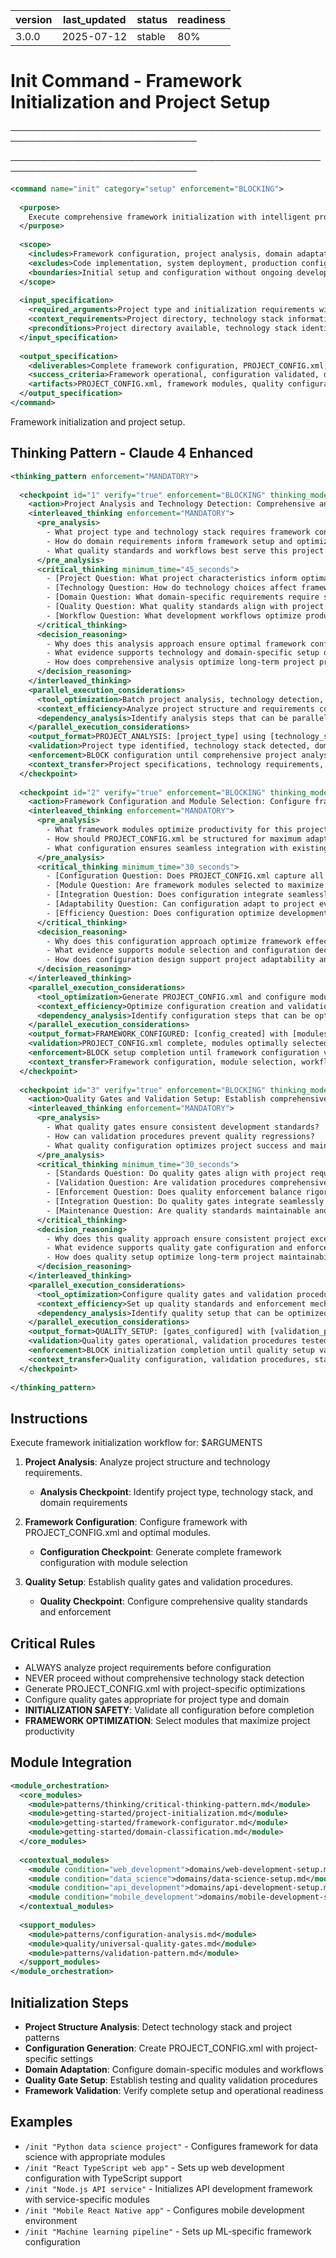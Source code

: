 | version | last_updated | status | readiness |
|---------|--------------|--------|----------|
| 3.0.0   | 2025-07-12   | stable | 80%      |

# Init Command - Framework Initialization and Project Setup

────────────────────────────────────────────────────────────────────────────────


────────────────────────────────────────────────────────────────────────────────

```xml
<command name="init" category="setup" enforcement="BLOCKING">
  
  <purpose>
    Execute comprehensive framework initialization with intelligent project analysis, domain-specific configuration, and optimized setup workflows with Claude 4 enhanced reasoning capabilities.
  </purpose>
  
  <scope>
    <includes>Framework configuration, project analysis, domain adaptation, quality gate setup, documentation initialization</includes>
    <excludes>Code implementation, system deployment, production configuration, ongoing maintenance</excludes>
    <boundaries>Initial setup and configuration without ongoing development or deployment activities</boundaries>
  </scope>
  
  <input_specification>
    <required_arguments>Project type and initialization requirements with domain and technology specifications</required_arguments>
    <context_requirements>Project directory, technology stack information, domain requirements, quality standards</context_requirements>
    <preconditions>Project directory available, technology stack identified, domain requirements defined</preconditions>
  </input_specification>
  
  <output_specification>
    <deliverables>Complete framework configuration, PROJECT_CONFIG.xml, domain adaptation, quality gate setup, documentation</deliverables>
    <success_criteria>Framework operational, configuration validated, domain adaptation complete, quality gates functional</success_criteria>
    <artifacts>PROJECT_CONFIG.xml, framework modules, quality configuration, setup documentation, validation reports</artifacts>
  </output_specification>
</command>
```

Framework initialization and project setup.

## Thinking Pattern - Claude 4 Enhanced

```xml
<thinking_pattern enforcement="MANDATORY">
  
  <checkpoint id="1" verify="true" enforcement="BLOCKING" thinking_mode="extended">
    <action>Project Analysis and Technology Detection: Comprehensive analysis of project structure and technology requirements</action>
    <interleaved_thinking enforcement="MANDATORY">
      <pre_analysis>
        - What project type and technology stack requires framework configuration?
        - How do domain requirements inform framework setup and optimization?
        - What quality standards and workflows best serve this project type?
      </pre_analysis>
      <critical_thinking minimum_time="45_seconds">
        - [Project Question: What project characteristics inform optimal framework configuration?]
        - [Technology Question: How do technology choices affect framework module selection?]
        - [Domain Question: What domain-specific requirements require special configuration?]
        - [Quality Question: What quality standards align with project goals and constraints?]
        - [Workflow Question: What development workflows optimize productivity for this project type?]
      </critical_thinking>
      <decision_reasoning>
        - Why does this analysis approach ensure optimal framework configuration?
        - What evidence supports technology and domain-specific setup decisions?
        - How does comprehensive analysis optimize long-term project productivity?
      </decision_reasoning>
    </interleaved_thinking>
    <parallel_execution_considerations>
      <tool_optimization>Batch project analysis, technology detection, and domain assessment</tool_optimization>
      <context_efficiency>Analyze project structure and requirements concurrently</context_efficiency>
      <dependency_analysis>Identify analysis steps that can be parallelized vs sequential configuration</dependency_analysis>
    </parallel_execution_considerations>
    <output_format>PROJECT_ANALYSIS: [project_type] using [technology_stack] requiring [domain_config] with [quality_standards]</output_format>
    <validation>Project type identified, technology stack detected, domain requirements clear, quality standards defined</validation>
    <enforcement>BLOCK configuration until comprehensive project analysis validates setup approach</enforcement>
    <context_transfer>Project specifications, technology requirements, domain configuration, quality standards</context_transfer>
  </checkpoint>
  
  <checkpoint id="2" verify="true" enforcement="BLOCKING" thinking_mode="interleaved">
    <action>Framework Configuration and Module Selection: Configure framework with optimal module selection and PROJECT_CONFIG.xml generation</action>
    <interleaved_thinking enforcement="MANDATORY">
      <pre_analysis>
        - What framework modules optimize productivity for this project configuration?
        - How should PROJECT_CONFIG.xml be structured for maximum adaptability?
        - What configuration ensures seamless integration with existing project patterns?
      </pre_analysis>
      <critical_thinking minimum_time="30_seconds">
        - [Configuration Question: Does PROJECT_CONFIG.xml capture all project-specific requirements optimally?]
        - [Module Question: Are framework modules selected to maximize project productivity?]
        - [Integration Question: Does configuration integrate seamlessly with existing project structure?]
        - [Adaptability Question: Can configuration adapt to project evolution and changing requirements?]
        - [Efficiency Question: Does configuration optimize development workflow efficiency?]
      </critical_thinking>
      <decision_reasoning>
        - Why does this configuration approach optimize framework effectiveness?
        - What evidence supports module selection and configuration decisions?
        - How does configuration design support project adaptability and growth?
      </decision_reasoning>
    </interleaved_thinking>
    <parallel_execution_considerations>
      <tool_optimization>Generate PROJECT_CONFIG.xml and configure modules concurrently</tool_optimization>
      <context_efficiency>Optimize configuration creation and validation</context_efficiency>
      <dependency_analysis>Identify configuration steps that can be optimized while maintaining integrity</dependency_analysis>
    </parallel_execution_considerations>
    <output_format>FRAMEWORK_CONFIGURED: [config_created] with [modules_selected] optimizing [workflow_efficiency]</output_format>
    <validation>PROJECT_CONFIG.xml complete, modules optimally selected, workflow efficiency maximized, integration seamless</validation>
    <enforcement>BLOCK setup completion until framework configuration validates project optimization</enforcement>
    <context_transfer>Framework configuration, module selection, workflow optimization, integration validation</context_transfer>
  </checkpoint>
  
  <checkpoint id="3" verify="true" enforcement="BLOCKING" thinking_mode="interleaved">
    <action>Quality Gates and Validation Setup: Establish comprehensive quality standards and validation procedures</action>
    <interleaved_thinking enforcement="MANDATORY">
      <pre_analysis>
        - What quality gates ensure consistent development standards?
        - How can validation procedures prevent quality regressions?
        - What quality configuration optimizes project success and maintainability?
      </pre_analysis>
      <critical_thinking minimum_time="30_seconds">
        - [Standards Question: Do quality gates align with project requirements and industry standards?]
        - [Validation Question: Are validation procedures comprehensive and automated where possible?]
        - [Enforcement Question: Does quality enforcement balance rigor with development productivity?]
        - [Integration Question: Do quality gates integrate seamlessly with development workflow?]
        - [Maintenance Question: Are quality standards maintainable and adaptable over time?]
      </critical_thinking>
      <decision_reasoning>
        - Why does this quality approach ensure consistent project excellence?
        - What evidence supports quality gate configuration and enforcement levels?
        - How does quality setup optimize long-term project maintainability?
      </decision_reasoning>
    </interleaved_thinking>
    <parallel_execution_considerations>
      <tool_optimization>Configure quality gates and validation procedures concurrently</tool_optimization>
      <context_efficiency>Set up quality standards and enforcement mechanisms simultaneously</context_efficiency>
      <dependency_analysis>Identify quality setup that can be optimized while maintaining standards</dependency_analysis>
    </parallel_execution_considerations>
    <output_format>QUALITY_SETUP: [gates_configured] with [validation_procedures] ensuring [project_standards]</output_format>
    <validation>Quality gates operational, validation procedures tested, project standards enforced, integration complete</validation>
    <enforcement>BLOCK initialization completion until quality setup validates comprehensive standards</enforcement>
    <context_transfer>Quality configuration, validation procedures, standards enforcement, operational confirmation</context_transfer>
  </checkpoint>
  
</thinking_pattern>
```

## Instructions

Execute framework initialization workflow for: $ARGUMENTS

1. **Project Analysis**: Analyze project structure and technology requirements.
   - **Analysis Checkpoint**: Identify project type, technology stack, and domain requirements

2. **Framework Configuration**: Configure framework with PROJECT_CONFIG.xml and optimal modules.
   - **Configuration Checkpoint**: Generate complete framework configuration with module selection

3. **Quality Setup**: Establish quality gates and validation procedures.
   - **Quality Checkpoint**: Configure comprehensive quality standards and enforcement

## Critical Rules

- ALWAYS analyze project requirements before configuration
- NEVER proceed without comprehensive technology stack detection
- Generate PROJECT_CONFIG.xml with project-specific optimizations
- Configure quality gates appropriate for project type and domain
- **INITIALIZATION SAFETY**: Validate all configuration before completion
- **FRAMEWORK OPTIMIZATION**: Select modules that maximize project productivity

## Module Integration

```xml
<module_orchestration>
  <core_modules>
    <module>patterns/thinking/critical-thinking-pattern.md</module>
    <module>getting-started/project-initialization.md</module>
    <module>getting-started/framework-configurator.md</module>
    <module>getting-started/domain-classification.md</module>
  </core_modules>
  
  <contextual_modules>
    <module condition="web_development">domains/web-development-setup.md</module>
    <module condition="data_science">domains/data-science-setup.md</module>
    <module condition="api_development">domains/api-development-setup.md</module>
    <module condition="mobile_development">domains/mobile-development-setup.md</module>
  </contextual_modules>
  
  <support_modules>
    <module>patterns/configuration-analysis.md</module>
    <module>quality/universal-quality-gates.md</module>
    <module>patterns/validation-pattern.md</module>
  </support_modules>
</module_orchestration>
```

## Initialization Steps

- **Project Structure Analysis**: Detect technology stack and project patterns
- **Configuration Generation**: Create PROJECT_CONFIG.xml with project-specific settings
- **Domain Adaptation**: Configure domain-specific modules and workflows
- **Quality Gate Setup**: Establish testing and quality validation procedures
- **Framework Validation**: Verify complete setup and operational readiness

## Examples

- `/init "Python data science project"` - Configures framework for data science with appropriate modules
- `/init "React TypeScript web app"` - Sets up web development configuration with TypeScript support
- `/init "Node.js API service"` - Initializes API development framework with service-specific modules
- `/init "Mobile React Native app"` - Configures mobile development environment
- `/init "Machine learning pipeline"` - Sets up ML-specific framework configuration